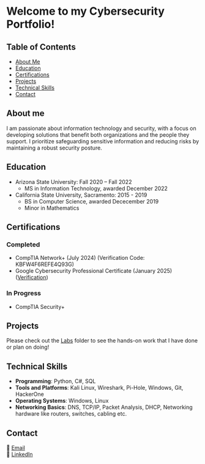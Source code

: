 # Welcome to my Cybersecurity Portfolio!

## Table of Contents
- [About Me](#about-me)
- [Education](#education)
- [Certifications](#certifications)
- [Projects](#projects)
- [Technical Skills](#technical-skills)
- [Contact](#contact)

## About me
I am passionate about information technology and security, with a focus on developing solutions that benefit both organizations and the people they support. I prioritize safeguarding sensitive information and reducing risks by maintaining a robust security posture.

## Education
- Arizona State University: Fall 2020 – Fall 2022
  - MS in Information Technology, awarded December 2022
- California State University, Sacramento: 2015 - 2019
  - BS in Computer Science, awarded Dececember 2019
  - Minor in Mathematics 


## Certifications
### Completed
- CompTIA Network+ (July 2024) (Verification Code: KBFW4F6REFE4Q93G)
- Google Cybersecurity Professional Certificate (January 2025) ([Verification](https://www.coursera.org/account/accomplishments/specialization/VRCEPL9FJWNF))

### In Progress
- CompTIA Security+


## Projects
Please check out the [Labs](https://github.com/aaroncheungcompsci/cybersecurityportfolio/tree/main/Labs) folder to see the hands-on work that I have done or plan on doing!

## Technical Skills
- **Programming**: Python, C#, SQL
- **Tools and Platforms**: Kali Linux, Wireshark, Pi-Hole, Windows, Git, HackerOne
- **Operating Systems**: Windows, Linux
- **Networking Basics**: DNS, TCP/IP, Packet Analysis, DHCP, Networking hardware like routers, switches, cabling etc.

## Contact
📧 [Email](mailto:aaroncheungcompsci@gmail.com)  
💼 [LinkedIn](https://www.linkedin.com/in/aaron-cheung-62ab68148/)  
